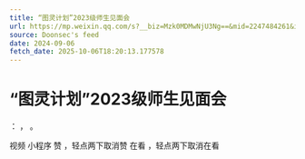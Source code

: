```yaml
---
title: “图灵计划”2023级师生见面会
url: https://mp.weixin.qq.com/s?__biz=Mzk0MDMwNjU3Ng==&mid=2247484261&idx=1&sn=e832e3fa206b3c61050672ee17b8bb59
source: Doonsec's feed
date: 2024-09-06
fetch_date: 2025-10-06T18:20:13.177578
---
```


# “图灵计划”2023级师生见面会

：
，
。

视频
小程序
赞
，轻点两下取消赞
在看
，轻点两下取消在看